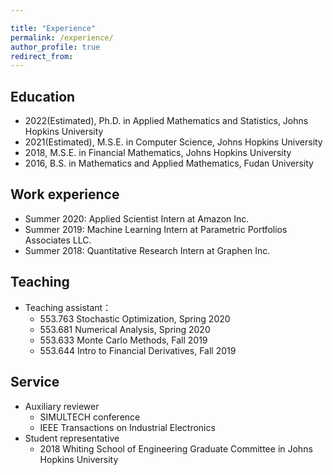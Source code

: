 ```yaml
---

title: "Experience"
permalink: /experience/
author_profile: true
redirect_from:
---
```



Education
---
 * 2022(Estimated), Ph.D. in Applied Mathematics and Statistics, Johns Hopkins University
 * 2021(Estimated), M.S.E. in Computer Science, Johns Hopkins University
 * 2018, M.S.E. in Financial Mathematics, Johns Hopkins University
 * 2016, B.S. in Mathematics and Applied Mathematics, Fudan University

Work experience
---
* Summer 2020: Applied Scientist Intern at Amazon Inc.
* Summer 2019: Machine Learning Intern at Parametric Portfolios Associates LLC.
* Summer 2018: Quantitative Research Intern at Graphen Inc.
  
Teaching 
---
* Teaching assistant：
	* 553.763 Stochastic Optimization, Spring 2020
	* 553.681 Numerical Analysis, Spring 2020
	* 553.633 Monte Carlo Methods, Fall 2019
	* 553.644 Intro to Financial Derivatives, Fall 2019
  
Service
---
 * Auxiliary reviewer
    * SIMULTECH conference
    * IEEE Transactions on Industrial Electronics
 * Student representative
    * 2018 Whiting School of Engineering Graduate Committee in Johns Hopkins University
